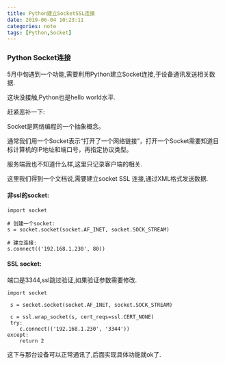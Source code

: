 ```yaml
---
title: Python建立SocketSSL连接
date: 2019-06-04 10:23:11
categories: note
tags: [Python,Socket]
---
```


### Python Socket连接

5月中旬遇到一个功能,需要利用Python建立Socket连接,于设备通讯发送相关数据.

这块没接触,Python也是hello world水平.

赶紧恶补一下:

Socket是网络编程的一个抽象概念。

通常我们用一个Socket表示“打开了一个网络链接”，打开一个Socket需要知道目标计算机的IP地址和端口号，再指定协议类型。

服务端我也不知道什么样,这里只记录客户端的相关. 

这里我们得到一个文档说,需要建立socket SSL 连接,通过XML格式发送数据.

#### 非ssl的socket:

```
import socket

# 创建一个socket:
s = socket.socket(socket.AF_INET, socket.SOCK_STREAM)

# 建立连接:
s.connect(('192.168.1.230', 80))
```

#### SSL socket:
端口是3344,ssl跳过验证,如果验证参数需要修改.
```
import socket

 s = socket.socket(socket.AF_INET, socket.SOCK_STREAM)
        
 c = ssl.wrap_socket(s, cert_reqs=ssl.CERT_NONE)
 try:
    c.connect(('192.168.1.230', '3344'))
except:
    return 2
```

这下与那台设备可以正常通讯了,后面实现具体功能就ok了.